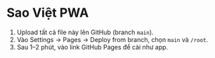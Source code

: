 # Sao Việt PWA

1. Upload tất cả file này lên GitHub (branch `main`).
2. Vào Settings → Pages → Deploy from branch, chọn `main` và `/root`.
3. Sau 1–2 phút, vào link GitHub Pages để cài như app.
